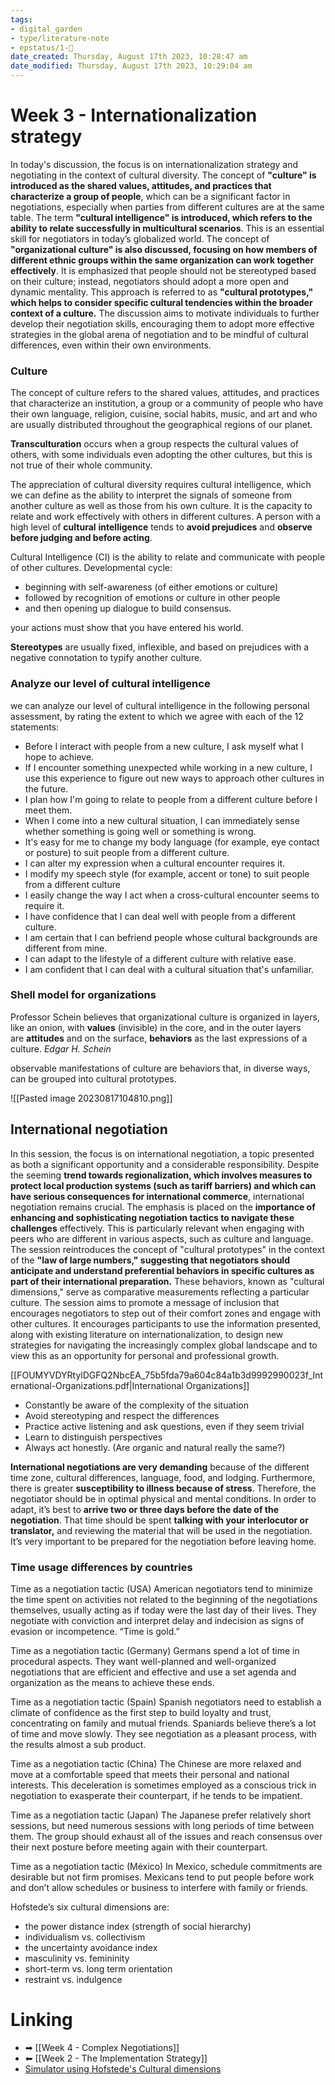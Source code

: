 ```yaml
---
tags: 
- digital_garden
- type/literature-note
- epstatus/1-🌱
date_created: Thursday, August 17th 2023, 10:28:47 am
date_modified: Thursday, August 17th 2023, 10:29:04 am
---
```

# Week 3 - Internationalization strategy
In today's discussion, the focus is on internationalization strategy and negotiating in the context of cultural diversity. The concept of **"culture" is introduced as the shared values, attitudes, and practices that characterize a group of people**, which can be a significant factor in negotiations, especially when parties from different cultures are at the same table. 
The term **"cultural intelligence" is introduced, which refers to the ability to relate successfully in multicultural scenarios**. This is an essential skill for negotiators in today’s globalized world. 
The concept of **"organizational culture" is also discussed, focusing on how members of different ethnic groups within the same organization can work together effectively**. It is emphasized that people should not be stereotyped based on their culture; instead, negotiators should adopt a more open and dynamic mentality. This approach is referred to as **"cultural prototypes," which helps to consider specific cultural tendencies within the broader context of a culture.** The discussion aims to motivate individuals to further develop their negotiation skills, encouraging them to adopt more effective strategies in the global arena of negotiation and to be mindful of cultural differences, even within their own environments.

### Culture
The concept of culture refers to the shared values, attitudes, and practices that characterize an institution, a group or a community of people who have their own language, religion, cuisine, social habits, music, and art and who are usually distributed throughout the geographical regions of our planet.

**Transculturation** occurs when a group respects the cultural values of others, with some individuals even adopting the other cultures, but this is not true of their whole community.

The appreciation of cultural diversity requires cultural intelligence, which we can define as the ability to interpret the signals of someone from another culture as well as those from his own culture. It is the capacity to relate and work effectively with others in different cultures. A person with a high level of **cultural** **intelligence** tends to **avoid prejudices** and **observe before judging and before acting**.

Cultural Intelligence (CI) is the ability to relate and communicate with people of other cultures. 
Developmental cycle: 
+ beginning with self-awareness (of either emotions or culture)
+ followed by recognition of emotions or culture in other people
+ and then opening up dialogue to build consensus.

your actions must show that you have entered his world.

**Stereotypes** are usually fixed, inflexible, and based on prejudices with a negative connotation to typify another culture.

### Analyze our level of cultural intelligence
we can analyze our level of cultural intelligence in the following personal assessment, by rating the extent to which we agree with each of the 12 statements:
+ Before I interact with people from a new culture, I ask myself what I hope to achieve.
+ If I encounter something unexpected while working in a new culture, I use this experience to figure out new ways to approach other cultures in the future.
+ I plan how I'm going to relate to people from a different culture before I meet them.
+ When I come into a new cultural situation, I can immediately sense whether something is going well or something is wrong.
+ It's easy for me to change my body language (for example, eye contact or posture) to suit people from a different culture.
+ I can alter my expression when a cultural encounter requires it.
+ I modify my speech style (for example, accent or tone) to suit people from a different culture
+ I easily change the way I act when a cross-cultural encounter seems to require it.
+ I have confidence that I can deal well with people from a different culture.
+ I am certain that I can befriend people whose cultural backgrounds are different from mine.
+ I can adapt to the lifestyle of a different culture with relative ease.
+ I am confident that I can deal with a cultural situation that's unfamiliar.

### Shell model for organizations
Professor Schein believes that organizational culture is organized in layers, like an onion, with **values** (invisible) in the core, and in the outer layers are **attitudes** and on the surface, **behaviors** as the last expressions of a culture. *Edgar H. Schein*

observable manifestations of culture are behaviors that, in diverse ways, can be grouped into cultural prototypes.

![[Pasted image 20230817104810.png]]

## International negotiation
In this session, the focus is on international negotiation, a topic presented as both a significant opportunity and a considerable responsibility. Despite the seeming **trend towards regionalization, which involves measures to protect local production systems (such as tariff barriers) and which can have serious consequences for international commerce**, international negotiation remains crucial. 
The emphasis is placed on the **importance of enhancing and sophisticating negotiation tactics to navigate these challenges** effectively. This is particularly relevant when engaging with peers who are different in various aspects, such as culture and language. The session reintroduces the concept of "cultural prototypes" in the context of the **"law of large numbers," suggesting that negotiators should anticipate and understand preferential behaviors in specific cultures as part of their international preparation.** These behaviors, known as "cultural dimensions," serve as comparative measurements reflecting a particular culture. The session aims to promote a message of inclusion that encourages negotiators to step out of their comfort zones and engage with other cultures. It encourages participants to use the information presented, along with existing literature on internationalization, to design new strategies for navigating the increasingly complex global landscape and to view this as an opportunity for personal and professional growth.

[[FOUMYVDYRtylDGFQ2NbcEA_75b5fda79a604c84a1b3d9992990023f_International-Organizations.pdf|International Organizations]]

+ Constantly be aware of the complexity of the situation
+ Avoid stereotyping and respect the differences
+ Practice active listening and ask questions, even if they seem trivial
+ Learn to distinguish perspectives
+ Always act honestly. (Are organic and natural really the same?)

**International negotiations are very demanding** because of the different time zone, cultural differences, language, food, and lodging. Furthermore, there is greater **susceptibility to illness because of stress**. Therefore, the negotiator should be in optimal physical and mental conditions. 
In order to adapt, it’s best to **arrive two or three days before the date of the negotiation**. That time should be spent **talking with your interlocutor or translator,** and reviewing the material that will be used in the negotiation. It’s very important to be prepared for the negotiation before leaving home.

### Time usage differences by countries
Time as a negotiation tactic (USA) American negotiators tend to minimize the time spent on activities not related to the beginning of the negotiations themselves, usually acting as if today were the last day of their lives. They negotiate with conviction and interpret delay and indecision as signs of evasion or incompetence. “Time is gold.”

Time as a negotiation tactic (Germany) Germans spend a lot of time in procedural aspects. They want well-planned and well-organized negotiations that are efficient and effective and use a set agenda and organization as the means to achieve these ends.

Time as a negotiation tactic (Spain) Spanish negotiators need to establish a climate of confidence as the first step to build loyalty and trust, concentrating on family and mutual friends. Spaniards believe there’s a lot of time and move slowly. They see negotiation as a pleasant process, with the results almost a sub product.

Time as a negotiation tactic (China) The Chinese are more relaxed and move at a comfortable speed that meets their personal and national interests. This deceleration is sometimes employed as a conscious trick in negotiation to exasperate their counterpart, if he tends to be impatient.

Time as a negotiation tactic (Japan) The Japanese prefer relatively short sessions, but need numerous sessions with long periods of time between them. The group should exhaust all of the issues and reach consensus over their next posture before meeting again with their counterpart.

Time as a negotiation tactic (México) In Mexico, schedule commitments are desirable but not firm promises. Mexicans tend to put people before work and don’t allow schedules or business to interfere with family or friends.


Hofstede’s six cultural dimensions are: 
+ the power distance index (strength of social hierarchy)
+ individualism vs. collectivism
+ the uncertainty avoidance index
+ masculinity vs. femininity
+ short-term vs. long term orientation
+ restraint vs. indulgence



# Linking
+ ➡ [[Week 4 - Complex Negotiations]]
+ ⬅ [[Week 2 - The Implementation Strategy]]
+ [Simulator using Hofstede's Cultural dimensions ](https://www.hofstede-insights.com/product/compare-countries/)